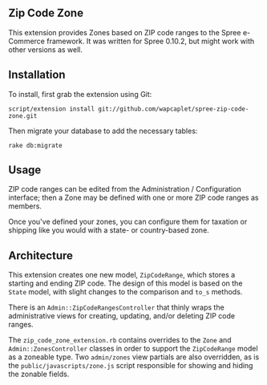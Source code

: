 Zip Code Zone
-------------

This extension provides Zones based on ZIP code ranges to the Spree e-Commerce
framework.  It was written for Spree 0.10.2, but might work with other versions
as well.


Installation
------------

To install, first grab the extension using Git:

    script/extension install git://github.com/wapcaplet/spree-zip-code-zone.git

Then migrate your database to add the necessary tables:

    rake db:migrate


Usage
-----

ZIP code ranges can be edited from the Administration / Configuration interface; then a Zone
may be defined with one or more ZIP code ranges as members.

Once you've defined your zones, you can configure them for taxation or shipping like you
would with a state- or country-based zone.


Architecture
------------

This extension creates one new model, `ZipCodeRange`, which stores a starting
and ending ZIP code. The design of this model is based on the `State` model,
with slight changes to the comparison and `to_s` methods.

There is an `Admin::ZipCodeRangesController` that thinly wraps the administrative
views for creating, updating, and/or deleting ZIP code ranges.

The `zip_code_zone_extension.rb` contains overrides to the `Zone` and
`Admin::ZonesController` classes in order to support the `ZipCodeRange` model
as a zoneable type. Two `admin/zones` view partials are also overridden, as is the
`public/javascripts/zone.js` script responsible for showing and hiding the zonable
fields.

